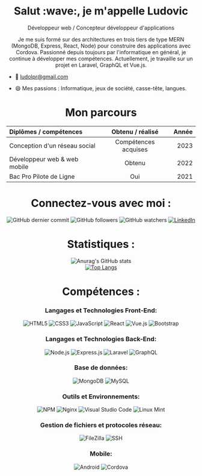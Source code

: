 <h1 align="center">Salut :wave:, je m'appelle Ludovic</h1>
<p align="center">Développeur web / Concepteur développeur d'applications</p>

<center>

Je me suis formé sur des architectures en trois tiers de type MERN (MongoDB, Express, React, Node) pour construire des applications avec Cordova. Passionné depuis toujours par l'informatique en général, je continue à développer mes compétences. Actuellement, je travaille sur un projet en Laravel, GraphQL et Vue.js.

</center>

- :email: ludolpr@gmail.com

- :smile:  Mes passions : Informatique, jeux de société, casse-tête, langues.

<h1 align="center">Mon parcours</h1>

<div align="center">

| Diplômes / compétences        | Obtenu / réalisé        |  Année  |
| :---                          | :----:                   |    ---: |
| Conception d'un réseau social | Compétences acquises        | 2023    |
| Développeur web & web mobile  | Obtenu                  | 2022    |
| Bac Pro Pilote de Ligne       | Oui                      | 2021    |

</div>

<h1 align="center">Connectez-vous avec moi :</h1>

<div align="center">

![GitHub dernier commit](liens)
![GitHub followers](liens)
![GitHub watchers](liens)
[![LinkedIn](https://img.shields.io/badge/LinkedIn-0A66C2?style=for-the-badge&logo=linkedin&logoColor=white&style=social)](https://www.linkedin.com/in/ludovic-leprout-7b1635244/)

</div>

<h1 align="center">Statistiques :</h1>

<div align="center">
 
![Anurag's GitHub stats](https://github-readme-stats.vercel.app/api?username=ludolpr&theme=chartreuse-dark&show_icons=true) <br>
[![Top Langs](https://github-readme-stats.vercel.app/api/top-langs/?username=ludolpr&layout=compact)](https://github.com/anuraghazra/github-readme-stats)

</div>

<h1 align="center">Compétences :</h1>


<div align="center">
 
 ### Langages et Technologies Front-End:
 
![HTML5](https://img.shields.io/badge/HTML5-%23E34F26.svg?style=for-the-badge&logo=html5&logoColor=white)
![CSS3](https://img.shields.io/badge/CSS3-%231572B6.svg?style=for-the-badge&logo=css3&logoColor=white)
![JavaScript](https://img.shields.io/badge/JavaScript-%23323330.svg?style=for-the-badge&logo=javascript&logoColor=%23F7DF1E)
![React](https://img.shields.io/badge/React-61DAFB?style=for-the-badge&logo=react&logoColor=white)
![Vue.js](https://img.shields.io/badge/Vue.js-4FC08D?style=for-the-badge&logo=vue.js&logoColor=white)
![Bootstrap](https://img.shields.io/badge/Bootstrap-%23563D7C.svg?style=for-the-badge&logo=bootstrap&logoColor=white) 

</div>


<div align="center">

### Langages et Technologies Back-End: 

![Node.js](https://img.shields.io/badge/Node.js-6DA55F?style=for-the-badge&logo=node.js&logoColor=white)
![Express.js](https://img.shields.io/badge/Express.js-%23404d59.svg?style=for-the-badge&logo=express&logoColor=%2361DAFB)
![Laravel](https://img.shields.io/badge/Laravel-FF2D20?style=for-the-badge&logo=laravel&logoColor=white)
![GraphQL](https://img.shields.io/badge/GraphQL-E10098?style=for-the-badge&logo=graphql&logoColor=white)

</div>


<div align="center">
 
 ### Base de données:
 
![MongoDB](https://img.shields.io/badge/MongoDB-4DB33D?style=for-the-badge&logo=mongodb&logoColor=white)
![MySQL](https://img.shields.io/badge/MySQL-%2300f.svg?style=for-the-badge&logo=mysql&logoColor=white)
</div>

<div align="center">

### Outils et Environnements: 
![NPM](https://img.shields.io/badge/NPM-%23000000.svg?style=for-the-badge&logo=npm&logoColor=white)
![Nginx](https://img.shields.io/badge/Nginx-%23009639.svg?style=for-the-badge&logo=nginx&logoColor=white)
![Visual Studio Code](https://img.shields.io/badge/Visual%20Studio%20Code-0078d7.svg?style=for-the-badge&logo=visual-studio-code&logoColor=white)
![Linux Mint](https://img.shields.io/badge/Linux%20Mint-87CF3E?style=for-the-badge&logo=Linux%20Mint&logoColor=white)
</div>


<div align="center">

 ### Gestion de fichiers et protocoles réseau:
![FileZilla](https://img.shields.io/badge/FileZilla-%23B9B6B3.svg?style=for-the-badge&logo=filezilla&logoColor=white)
![SSH](https://img.shields.io/badge/SSH-%23007A88.svg?style=for-the-badge&logo=ssh&logoColor=white)

<div align="center">
 
### Mobile:
![Android](https://img.shields.io/badge/Android-3DDC84?style=for-the-badge&logo=android&logoColor=white)
![Cordova](https://img.shields.io/badge/Cordova-35434F?style=for-the-badge&logo=apache-cordova&logoColor=white)

</div>

